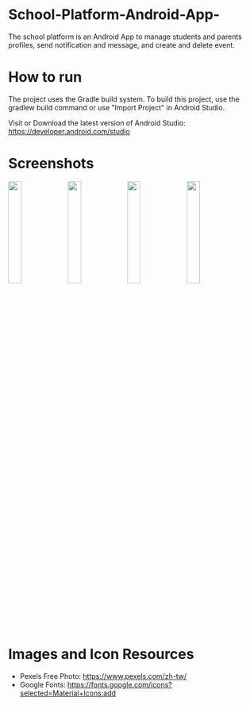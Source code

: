 # School-Platform-Android-App-
The school platform is an Android App to manage students and parents profiles, send notification and message, and create and delete event.

# How to run

The project uses the Gradle build system. To build this project, use the gradlew build command or use "Import Project" in Android Studio.

Visit or Download the latest version of Android Studio: https://developer.android.com/studio

# Screenshots
<img src="https://user-images.githubusercontent.com/56761233/114999809-c4fb7000-9ed4-11eb-8000-80135518c9d7.PNG" width="23%"> <img src="https://user-images.githubusercontent.com/56761233/114999965-e6f4f280-9ed4-11eb-86e4-6f71cdb95273.PNG" width="23%"> 
<img src="https://user-images.githubusercontent.com/56761233/115000176-19065480-9ed5-11eb-8513-7c8f51952c59.PNG" width="23%"> <img src="https://user-images.githubusercontent.com/56761233/115000292-33d8c900-9ed5-11eb-9eee-f46b56fb223c.png" width="23%">

# Images and Icon Resources

* Pexels Free Photo: https://www.pexels.com/zh-tw/
* Google Fonts: https://fonts.google.com/icons?selected=Material+Icons:add
